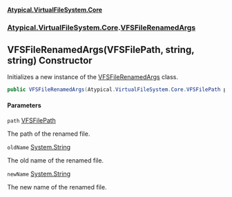 #### [Atypical.VirtualFileSystem.Core](VirtualFileSystem.md 'VirtualFileSystem')
### [Atypical.VirtualFileSystem.Core](VirtualFileSystem.md#Atypical.VirtualFileSystem.Core 'Atypical.VirtualFileSystem.Core').[VFSFileRenamedArgs](VFSFileRenamedArgs.md 'Atypical.VirtualFileSystem.Core.VFSFileRenamedArgs')

## VFSFileRenamedArgs(VFSFilePath, string, string) Constructor

Initializes a new instance of the [VFSFileRenamedArgs](VFSFileRenamedArgs.md 'Atypical.VirtualFileSystem.Core.VFSFileRenamedArgs') class.

```csharp
public VFSFileRenamedArgs(Atypical.VirtualFileSystem.Core.VFSFilePath path, string oldName, string newName);
```
#### Parameters

<a name='Atypical.VirtualFileSystem.Core.VFSFileRenamedArgs.VFSFileRenamedArgs(Atypical.VirtualFileSystem.Core.VFSFilePath,string,string).path'></a>

`path` [VFSFilePath](VFSFilePath.md 'Atypical.VirtualFileSystem.Core.VFSFilePath')

The path of the renamed file.

<a name='Atypical.VirtualFileSystem.Core.VFSFileRenamedArgs.VFSFileRenamedArgs(Atypical.VirtualFileSystem.Core.VFSFilePath,string,string).oldName'></a>

`oldName` [System.String](https://docs.microsoft.com/en-us/dotnet/api/System.String 'System.String')

The old name of the renamed file.

<a name='Atypical.VirtualFileSystem.Core.VFSFileRenamedArgs.VFSFileRenamedArgs(Atypical.VirtualFileSystem.Core.VFSFilePath,string,string).newName'></a>

`newName` [System.String](https://docs.microsoft.com/en-us/dotnet/api/System.String 'System.String')

The new name of the renamed file.